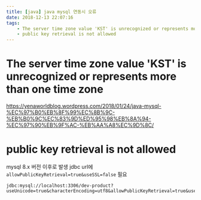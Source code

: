```yaml
---
title: [java] java mysql 연동시 오류
date: 2018-12-13 22:07:16
tags:
    - The server time zone value 'KST' is unrecognized or represents more than one time zone
    - public key retrieval is not allowed
---
```


# The server time zone value 'KST' is unrecognized or represents more than one time zone
<https://yenaworldblog.wordpress.com/2018/01/24/java-mysql-%EC%97%B0%EB%8F%99%EC%8B%9C-%EB%B0%9C%EC%83%9D%ED%95%98%EB%8A%94-%EC%97%90%EB%9F%AC-%EB%AA%A8%EC%9D%8C/>

# public key retrieval is not allowed
mysql 8.x 버전 이후로 발생
jdbc url에 `allowPublicKeyRetrieval=true&useSSL=false` 필요

```
jdbc:mysql://localhost:3306/dev-product?useUnicode=true&characterEncoding=utf8&allowPublicKeyRetrieval=true&useSSL=false
```

<!-- more -->